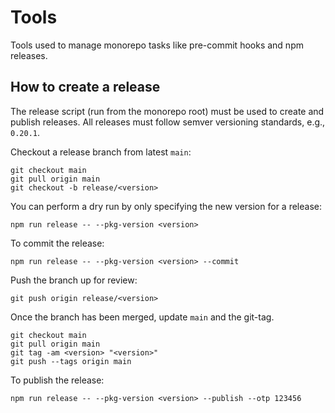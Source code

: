 # Tools

Tools used to manage monorepo tasks like pre-commit hooks and npm releases.

## How to create a release

The release script (run from the monorepo root) must be used to create and publish releases. All releases must follow semver versioning standards, e.g., `0.20.1`.

Checkout a release branch from latest `main`:

```shell
git checkout main
git pull origin main
git checkout -b release/<version>
```

You can perform a dry run by only specifying the new version for a release:

```shell
npm run release -- --pkg-version <version>
```

To commit the release:

```shell
npm run release -- --pkg-version <version> --commit
```

Push the branch up for review:

```shell
git push origin release/<version>
```

Once the branch has been merged, update `main` and the git-tag.

```shell
git checkout main
git pull origin main
git tag -am <version> "<version>"
git push --tags origin main
```

To publish the release:

```shell
npm run release -- --pkg-version <version> --publish --otp 123456
```
